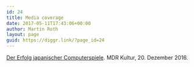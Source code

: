 ```yaml
---
id: 24
title: Media coverage
date: 2017-05-11T17:43:06+00:00
author: Martin Roth
layout: page
guid: https://diggr.link/?page_id=24
---
```

[Der Erfolg japanischer Computerspiele](http://www.mdr.de/kultur/radio-tv/radio/ipg/sendung705784_date-2016-12-20_ipgctx-true_zc-29c86ef2.html). MDR Kultur, 20. Dezember 2016.
